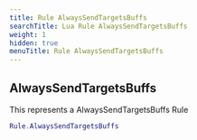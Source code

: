 ```yaml
---
title: Rule AlwaysSendTargetsBuffs
searchTitle: Lua Rule AlwaysSendTargetsBuffs
weight: 1
hidden: true
menuTitle: Rule AlwaysSendTargetsBuffs
---
```

## AlwaysSendTargetsBuffs

This represents a AlwaysSendTargetsBuffs Rule
```lua
Rule.AlwaysSendTargetsBuffs
```